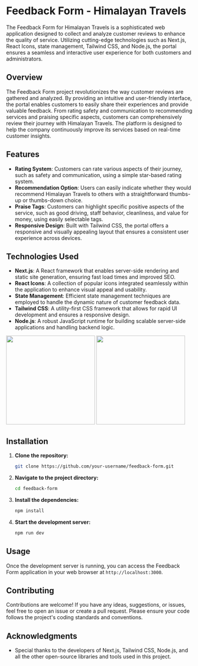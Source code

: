 # Feedback Form - Himalayan Travels

The Feedback Form for Himalayan Travels is a sophisticated web application designed to collect and analyze customer reviews to enhance the quality of service. Utilizing cutting-edge technologies such as Next.js, React Icons, state management, Tailwind CSS, and Node.js, the portal ensures a seamless and interactive user experience for both customers and administrators.

## Overview

The Feedback Form project revolutionizes the way customer reviews are gathered and analyzed. By providing an intuitive and user-friendly interface, the portal enables customers to easily share their experiences and provide valuable feedback. From rating safety and communication to recommending services and praising specific aspects, customers can comprehensively review their journey with Himalayan Travels. The platform is designed to help the company continuously improve its services based on real-time customer insights.

## Features

- **Rating System**: Customers can rate various aspects of their journey, such as safety and communication, using a simple star-based rating system.
- **Recommendation Option**: Users can easily indicate whether they would recommend Himalayan Travels to others with a straightforward thumbs-up or thumbs-down choice.
- **Praise Tags**: Customers can highlight specific positive aspects of the service, such as good driving, staff behavior, cleanliness, and value for money, using easily selectable tags.
- **Responsive Design**: Built with Tailwind CSS, the portal offers a responsive and visually appealing layout that ensures a consistent user experience across devices.

## Technologies Used

- **Next.js**: A React framework that enables server-side rendering and static site generation, ensuring fast load times and improved SEO.
- **React Icons**: A collection of popular icons integrated seamlessly within the application to enhance visual appeal and usability.
- **State Management**: Efficient state management techniques are employed to handle the dynamic nature of customer feedback data.
- **Tailwind CSS**: A utility-first CSS framework that allows for rapid UI development and ensures a responsive design.
- **Node.js**: A robust JavaScript runtime for building scalable server-side applications and handling backend logic.

<img width=240 src="https://github.com/nilaysrivastava/NextJs-ReviewPage/assets/139038819/4635f8c2-fc99-4622-8f9f-7f21836166f4">
<img width=240 src="https://github.com/nilaysrivastava/ClientTrack-Dashboard/assets/139038819/78e857fb-6b08-4cb1-9b73-b515050f6b07">

## Installation

1. **Clone the repository:**
    ```sh
    git clone https://github.com/your-username/feedback-form.git
    ```
2. **Navigate to the project directory:**
    ```sh
    cd feedback-form
    ```
3. **Install the dependencies:**
    ```sh
    npm install
    ```
4. **Start the development server:**
    ```sh
    npm run dev
    ```

## Usage

Once the development server is running, you can access the Feedback Form application in your web browser at `http://localhost:3000`.

## Contributing

Contributions are welcome! If you have any ideas, suggestions, or issues, feel free to open an issue or create a pull request. Please ensure your code follows the project's coding standards and conventions.

## Acknowledgments

- Special thanks to the developers of Next.js, Tailwind CSS, Node.js, and all the other open-source libraries and tools used in this project.

